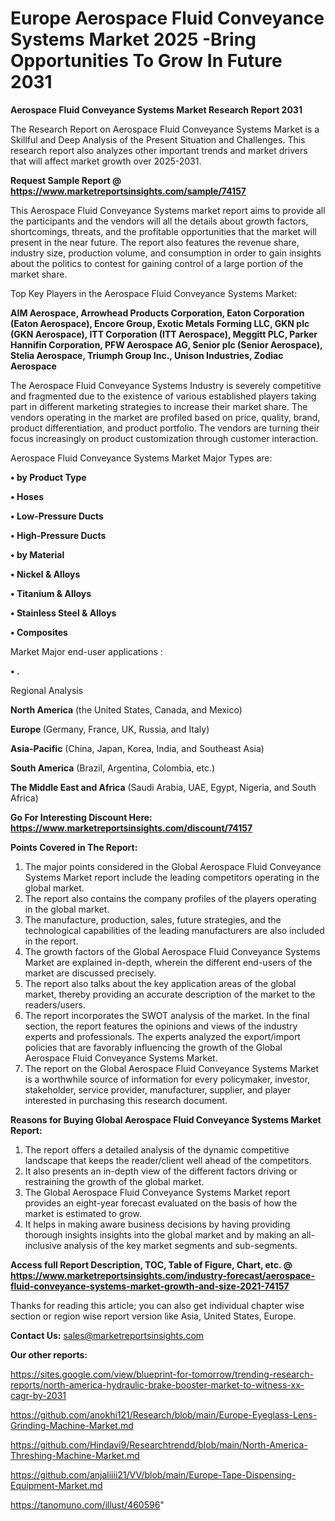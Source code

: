  # Europe Aerospace Fluid Conveyance Systems Market 2025 -Bring Opportunities To Grow In Future 2031

<strong>Aerospace Fluid Conveyance Systems Market Research Report 2031</strong>

The Research Report on Aerospace Fluid Conveyance Systems Market is a Skillful and Deep Analysis of the Present Situation and Challenges. This research report also analyzes other important trends and market drivers that will affect market growth over 2025-2031.

<strong>Request Sample Report @ <a href=https://www.marketreportsinsights.com/sample/74157>https://www.marketreportsinsights.com/sample/74157</a></strong>

This Aerospace Fluid Conveyance Systems market report aims to provide all the participants and the vendors will all the details about growth factors, shortcomings, threats, and the profitable opportunities that the market will present in the near future. The report also features the revenue share, industry size, production volume, and consumption in order to gain insights about the politics to contest for gaining control of a large portion of the market share.

Top Key Players in the Aerospace Fluid Conveyance Systems Market:

<strong>AIM Aerospace, Arrowhead Products Corporation, Eaton Corporation (Eaton Aerospace), Encore Group, Exotic Metals Forming LLC, GKN plc (GKN Aerospace), ITT Corporation (ITT Aerospace), Meggitt PLC, Parker Hannifin Corporation, PFW Aerospace AG, Senior plc (Senior Aerospace), Stelia Aerospace, Triumph Group Inc., Unison Industries, Zodiac Aerospace</strong>

The Aerospace Fluid Conveyance Systems Industry is severely competitive and fragmented due to the existence of various established players taking part in different marketing strategies to increase their market share. The vendors operating in the market are profiled based on price, quality, brand, product differentiation, and product portfolio. The vendors are turning their focus increasingly on product customization through customer interaction.

Aerospace Fluid Conveyance Systems Market Major Types are:

<strong>• by Product Type

• Hoses

• Low-Pressure Ducts

• High-Pressure Ducts

• by Material

• Nickel & Alloys

• Titanium & Alloys

• Stainless Steel & Alloys

• Composites</strong>

Market Major end-user applications :

<strong>• .</strong>

Regional Analysis

</u><strong><b>North America</b></strong> (the United States, Canada, and Mexico)

<strong><b>Europe </b></strong>(Germany, France, UK, Russia, and Italy)

<strong><b>Asia-Pacific</b></strong> (China, Japan, Korea, India, and Southeast Asia)

<strong><b>South America</b></strong> (Brazil, Argentina, Colombia, etc.)

<strong><b>The Middle East and Africa</b></strong> (Saudi Arabia, UAE, Egypt, Nigeria, and South Africa)

<strong>Go For Interesting Discount Here: <a href=https://www.marketreportsinsights.com/discount/74157>https://www.marketreportsinsights.com/discount/74157</a></strong>

<strong>Points Covered in The Report:</strong>
<ol>
  <li>The major points considered in the Global Aerospace Fluid Conveyance Systems Market report include the leading competitors operating in the global market.</li>
  <li>The report also contains the company profiles of the players operating in the global market.</li>
  <li>The manufacture, production, sales, future strategies, and the technological capabilities of the leading manufacturers are also included in the report.</li>
  <li>The growth factors of the Global Aerospace Fluid Conveyance Systems Market are explained in-depth, wherein the different end-users of the market are discussed precisely.</li>
  <li>The report also talks about the key application areas of the global market, thereby providing an accurate description of the market to the readers/users.</li>
  <li>The report incorporates the SWOT analysis of the market. In the final section, the report features the opinions and views of the industry experts and professionals. The experts analyzed the export/import policies that are favorably influencing the growth of the Global Aerospace Fluid Conveyance Systems Market.</li>
  <li>The report on the Global Aerospace Fluid Conveyance Systems Market is a worthwhile source of information for every policymaker, investor, stakeholder, service provider, manufacturer, supplier, and player interested in purchasing this research document.</li>
</ol>
<strong>Reasons for Buying Global Aerospace Fluid Conveyance Systems Market Report:</strong>

<ol>
  <li>The report offers a detailed analysis of the dynamic competitive landscape that keeps the reader/client well ahead of the competitors.</li>
  <li>It also presents an in-depth view of the different factors driving or restraining the growth of the global market.</li>
  <li>The Global Aerospace Fluid Conveyance Systems Market report provides an eight-year forecast evaluated on the basis of how the market is estimated to grow.</li>
  <li>It helps in making aware business decisions by having providing thorough insights insights into the global market and by making an all-inclusive analysis of the key market segments and sub-segments.</li>
</ol>
<strong>Access full Report Description, TOC, Table of Figure, Chart, etc. @ <a href=https://www.marketreportsinsights.com/industry-forecast/aerospace-fluid-conveyance-systems-market-growth-and-size-2021-74157>https://www.marketreportsinsights.com/industry-forecast/aerospace-fluid-conveyance-systems-market-growth-and-size-2021-74157</a></strong>


Thanks for reading this article; you can also get individual chapter wise section or region wise report version like Asia, United States, Europe.

<strong>Contact Us:</strong>
sales@marketreportsinsights.com

<strong>Our other reports:</strong>

<a href=https://sites.google.com/view/blueprint-for-tomorrow/trending-research-reports/north-america-hydraulic-brake-booster-market-to-witness-xx-cagr-by-2031>https://sites.google.com/view/blueprint-for-tomorrow/trending-research-reports/north-america-hydraulic-brake-booster-market-to-witness-xx-cagr-by-2031</a>

<a href=https://github.com/anokhi121/Research/blob/main/Europe-Eyeglass-Lens-Grinding-Machine-Market.md>https://github.com/anokhi121/Research/blob/main/Europe-Eyeglass-Lens-Grinding-Machine-Market.md</a>

<a href=https://github.com/Hindavi9/Researchtrendd/blob/main/North-America-Threshing-Machine-Market.md>https://github.com/Hindavi9/Researchtrendd/blob/main/North-America-Threshing-Machine-Market.md</a>

<a href=https://github.com/anjaliiii21/VV/blob/main/Europe-Tape-Dispensing-Equipment-Market.md>https://github.com/anjaliiii21/VV/blob/main/Europe-Tape-Dispensing-Equipment-Market.md</a>

<a href=https://tanomuno.com/illust/460596>https://tanomuno.com/illust/460596</a>"
